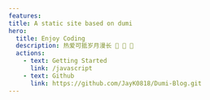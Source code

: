 ```yaml
---
features:
title: A static site based on dumi
hero:
  title: Enjoy Coding
  description: 热爱可抵岁月漫长 🚀 🌈 💎
  actions:
    - text: Getting Started
      link: /javascript
    - text: Github
      link: https://github.com/JayK0818/Dumi-Blog.git
---
```

